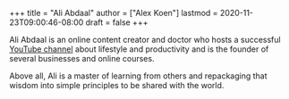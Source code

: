 +++
title = "Ali Abdaal"
author = ["Alex Koen"]
lastmod = 2020-11-23T09:00:46-08:00
draft = false
+++

Ali Abdaal is an online content creator and doctor who hosts a successful [YouTube channel](https://www.youtube.com/user/Sepharoth64) about lifestyle and productivity and is the founder of several businesses and online courses.

Above all, Ali is a master of learning from others and repackaging that wisdom into simple principles to be shared with the world.
